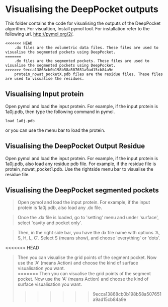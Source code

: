 # Visualising the DeepPocket outputs

This folder contains the code for visualising the outputs of the DeepPocket algorithm. For visualtion, Install pymol tool. For installation refer to the following url. http://pymol.org/2/.

```
<<<<<<< HEAD
    .dx files are the volumetric data files. These files are used to visualise the segmented pockets using DeepPocket.
=======
    .dx files are the segmented pockets. These files are used to visualise the segmented pockets using DeepPocket.
>>>>>>> 9ecca13868cb0b198b58a507651a9ad15cb84a9e
    protein_nowat_pocketX.pdb files are the residue files. These files are used to visualise the residues.
```

## Visualising Input protein

Open pymol and load the input protein. For example, if the input protein is 1a0j.pdb, then type the following command in pymol.

```
load 1a0j.pdb
```

or you can use the menu bar to load the protein.

## Visualising the DeepPocket Output Residue

Open pymol and load the input protein. For example, if the input protein is 1a0j.pdb, also load any residue pdb file. For example, if the residue file is protein_nowat_pocket1.pdb. Use the rightside menu bar to visualise the residue file.

## Visualising the DeepPocket segmented pockets

>Open pymol and load the input protein. For example, if the input protein is 1a0j.pdb, also load any .dx file. 

>Once the .dx file is loaded, go to 'setting' menu and under 'surface', select 'cavity and pocket only'. 

>Then, in the  right side bar, you have the dx file name with options 'A, S, H, L, C'. Select S (means show), and choose 'everything' or 'dots'. 

<<<<<<< HEAD
>Then you can visualise the grid points of the segment pocket. Now use the 'A' (means Action) and choose the kind of surface visualisation you want.  
=======
>Then you can visualise the grid points of the segment pocket. Now use the 'A' (means Action) and choose the kind of surface visualisation you want.  
>>>>>>> 9ecca13868cb0b198b58a507651a9ad15cb84a9e
